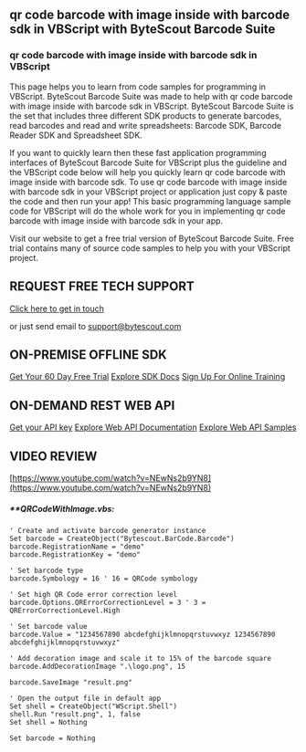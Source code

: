 ## qr code barcode with image inside with barcode sdk in VBScript with ByteScout Barcode Suite

### qr code barcode with image inside with barcode sdk in VBScript

This page helps you to learn from code samples for programming in VBScript. ByteScout Barcode Suite was made to help with qr code barcode with image inside with barcode sdk in VBScript. ByteScout Barcode Suite is the set that includes three different SDK products to generate barcodes, read barcodes and read and write spreadsheets: Barcode SDK, Barcode Reader SDK and Spreadsheet SDK.

If you want to quickly learn then these fast application programming interfaces of ByteScout Barcode Suite for VBScript plus the guideline and the VBScript code below will help you quickly learn qr code barcode with image inside with barcode sdk. To use qr code barcode with image inside with barcode sdk in your VBScript project or application just copy & paste the code and then run your app! This basic programming language sample code for VBScript will do the whole work for you in implementing qr code barcode with image inside with barcode sdk in your app.

Visit our website to get a free trial version of ByteScout Barcode Suite. Free trial contains many of source code samples to help you with your VBScript project.

## REQUEST FREE TECH SUPPORT

[Click here to get in touch](https://bytescout.zendesk.com/hc/en-us/requests/new?subject=ByteScout%20Barcode%20Suite%20Question)

or just send email to [support@bytescout.com](mailto:support@bytescout.com?subject=ByteScout%20Barcode%20Suite%20Question) 

## ON-PREMISE OFFLINE SDK 

[Get Your 60 Day Free Trial](https://bytescout.com/download/web-installer?utm_source=github-readme)
[Explore SDK Docs](https://bytescout.com/documentation/index.html?utm_source=github-readme)
[Sign Up For Online Training](https://academy.bytescout.com/)


## ON-DEMAND REST WEB API

[Get your API key](https://pdf.co/documentation/api?utm_source=github-readme)
[Explore Web API Documentation](https://pdf.co/documentation/api?utm_source=github-readme)
[Explore Web API Samples](https://github.com/bytescout/ByteScout-SDK-SourceCode/tree/master/PDF.co%20Web%20API)

## VIDEO REVIEW

[https://www.youtube.com/watch?v=NEwNs2b9YN8](https://www.youtube.com/watch?v=NEwNs2b9YN8)




<!-- code block begin -->

##### ****QRCodeWithImage.vbs:**
    
```
' Create and activate barcode generator instance
Set barcode = CreateObject("Bytescout.BarCode.Barcode")
barcode.RegistrationName = "demo"
barcode.RegistrationKey = "demo"

' Set barcode type
barcode.Symbology = 16 ' 16 = QRCode symbology

' Set high QR Code error correction level
barcode.Options.QRErrorCorrectionLevel = 3 ' 3 = QRErrorCorrectionLevel.High

' Set barcode value
barcode.Value = "1234567890 abcdefghijklmnopqrstuvwxyz 1234567890 abcdefghijklmnopqrstuvwxyz"

' Add decoration image and scale it to 15% of the barcode square
barcode.AddDecorationImage ".\logo.png", 15

barcode.SaveImage "result.png"

' Open the output file in default app
Set shell = CreateObject("WScript.Shell")
shell.Run "result.png", 1, false
Set shell = Nothing

Set barcode = Nothing

```

<!-- code block end -->